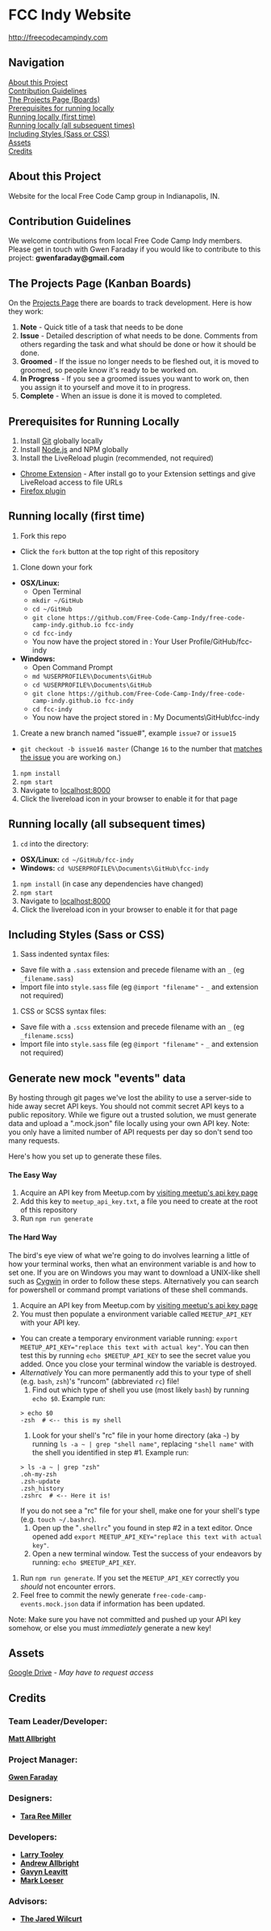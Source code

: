 # FCC Indy Website

http://freecodecampindy.com

## Navigation

[About this Project](#about-this-project)  
[Contribution Guidelines](#contribution-guidelines)  
[The Projects Page (Boards)](#the-projects-page-boards)  
[Prerequisites for running locally](#prerequisites-for-running-locally)  
[Running locally (first time)](#running-locally-first-time)  
[Running locally (all subsequent times)](#running-locally-all-subsequent-times)  
[Including Styles (Sass or CSS)](#including-styles-sass-or-css)  
[Assets](#assets)  
[Credits](#credits)


## About this Project

Website for the local Free Code Camp group in Indianapolis, IN.


## Contribution Guidelines

We welcome contributions from local Free Code Camp Indy members.
Please get in touch with Gwen Faraday if you would like to contribute to this project: __gwenfaraday@gmail.com__


## The Projects Page (Kanban Boards)

On the [Projects Page](https://github.com/Free-Code-Camp-Indy/free-code-camp-indy.github.io/projects) there are boards to track development. Here is how they work:

1. **Note** - Quick title of a task that needs to be done
1. **Issue** - Detailed description of what needs to be done. Comments from others regarding the task and what should be done or how it should be done.
1. **Groomed** - If the issue no longer needs to be fleshed out, it is moved to groomed, so people know it's ready to be worked on.
1. **In Progress** - If you see a groomed issues you want to work on, then you assign it to yourself and move it to in progress.
1. **Complete** - When an issue is done it is moved to completed.


## Prerequisites for Running Locally

1. Install [Git](http://git-scm.com) globally locally
1. Install [Node.js](http://nodejs.org) and NPM globally
1. Install the LiveReload plugin (recommended, not required)
 * [Chrome Extension](https://chrome.google.com/webstore/detail/livereload/jnihajbhpnppcggbcgedagnkighmdlei?hl=en) - After install go to your Extension settings and give LiveReload access to file URLs
 * [Firefox plugin](https://addons.mozilla.org/en-US/firefox/addon/livereload/)


## Running locally (first time)

1. Fork this repo

 * Click the `fork` button at the top right of this repository

1. Clone down your fork

  * **OSX/Linux:**
    * Open Terminal
    * `mkdir ~/GitHub`
    * `cd ~/GitHub`
    * `git clone https://github.com/Free-Code-Camp-Indy/free-code-camp-indy.github.io fcc-indy`
    * `cd fcc-indy`
    * You now have the project stored in : Your User Profile/GitHub/fcc-indy
  * **Windows:**
    * Open Command Prompt
    * `md %USERPROFILE%\Documents\GitHub`
    * `cd %USERPROFILE%\Documents\GitHub`
    * `git clone https://github.com/Free-Code-Camp-Indy/free-code-camp-indy.github.io fcc-indy`
    * `cd fcc-indy`
    * You now have the project stored in : My Documents\GitHub\fcc-indy

1. Create a new branch named "issue#", example `issue7` or `issue15`
  * `git checkout -b issue16 master` (Change `16` to the number that [matches the issue](https://github.com/Free-Code-Camp-Indy/free-code-camp-indy.github.io/issues) you are working on.)
1. `npm install`
1. `npm start`
1. Navigate to [localhost:8000](http://localhost:8000)
1. Click the livereload icon in your browser to enable it for that page


## Running locally (all subsequent times)

1. `cd` into the directory:
  * **OSX/Linux:** `cd ~/GitHub/fcc-indy`
  * **Windows:** `cd %USERPROFILE%\Documents\GitHub\fcc-indy`
1. `npm install` (in case any dependencies have changed)
1. `npm start`
1. Navigate to [localhost:8000](http://localhost:8000)
1. Click the livereload icon in your browser to enable it for that page

## Including Styles (Sass or CSS)

1. Sass indented syntax files:

  * Save file with a `.sass` extension and precede filename with an `_` (eg `_filename.sass`)
  * Import file into `style.sass` file (eg `@import "filename"` - `_` and extension not required)

1. CSS or SCSS syntax files:

  * Save file with a `.scss` extension and precede filename with an `_` (eg `_filename.scss`)
  * Import file into `style.sass` file (eg `@import "filename"` - `_` and extension not required)

## Generate new mock "events" data
By hosting through git pages we've lost the ability to use a server-side to hide away secret API keys.  You should not commit secret API keys to a public repository. While we figure out a trusted solution, we must generate data and upload a ".mock.json" file locally using your own API key.  Note: you only have a limited number of API requests per day so don't send too many requests.

Here's how you set up to generate these files.

#### The Easy Way
1. Acquire an API key from Meetup.com by [visiting meetup's api key page](https://secure.meetup.com/meetup_api/key/)
1. Add this key to `meetup_api_key.txt`, a file you need to create at the root of this repository
1. Run `npm run generate`

#### The Hard Way
The bird's eye view of what we're going to do involves learning a little of how your terminal works, then what an environment variable is and how to set one.  If you are on Windows you may want to download a UNIX-like shell such as [Cygwin](https://www.cygwin.com/) in order to follow these steps.  Alternatively you can search for powershell or command prompt variations of these shell commands.

1. Acquire an API key from Meetup.com by [visiting meetup's api key page](https://secure.meetup.com/meetup_api/key/)
1. You must then populate a environment variable called `MEETUP_API_KEY` with your API key.
  * You can create a temporary environment variable running: `export MEETUP_API_KEY="replace this text with actual key"`.  You can then test this by running `echo $MEETUP_API_KEY` to see the secret value you added.  Once you close your terminal window the variable is destroyed.
  * _Alternatively_ You can more permanently add this to your type of shell (e.g. `bash`, `zsh`)'s "runcom" (abbreviated `rc`) file!
    1. Find out which type of shell you use (most likely `bash`) by running `echo $0`.  Example run:
    ```
    > echo $0
    -zsh  # <-- this is my shell
    ```
    1. Look for your shell's "rc" file in your home directory (aka `~`) by running `ls -a ~ | grep "shell name"`, replacing `"shell name"` with the shell you identified in step #1.  Example run:
    ```
    > ls -a ~ | grep "zsh"
    .oh-my-zsh
    .zsh-update
    .zsh_history
    .zshrc  # <-- Here it is!
    ```
    If you do not see a "rc" file for your shell, make one for your shell's type (e.g. `touch ~/.bashrc`).
    1. Open up the "`.shellrc`" you found in step #2 in a text editor.  Once opened add `export MEETUP_API_KEY="replace this text with actual key"`.
    1. Open a new terminal window.  Test the success of your endeavors by running: `echo $MEETUP_API_KEY`.
1. Run `npm run generate`.  If you set the `MEETUP_API_KEY` correctly you _should_ not encounter errors.
1. Feel free to commit the newly generate `free-code-camp-events.mock.json` data if information has been updated.

Note: Make sure you have not committed and pushed up your API key somehow, or else you must *immediately* generate a new key!

## Assets

[Google Drive](https://drive.google.com/drive/u/2/folders/0Bx3Axcu05dYsQW1raUFCSGM1Vzg) - *May have to request access*


## Credits

### Team Leader/Developer:

**[Matt Allbright](https://github.com/orgs/Free-Code-Camp-Indy/people/mattattaq)**

### Project Manager:

**[Gwen Faraday](https://github.com/gwenf)**

### Designers:

* **[Tara Ree Miller](https://github.com/tararee)**

### Developers:

* **[Larry Tooley](https://github.com/larrytooley)**
* **[Andrew Allbright](https://github.com/aallbrig)**
* **[Gavyn Leavitt](https://github.com/Firearrow5235)**
* **[Mark Loeser](https://github.com/MarkLoeser)**

### Advisors:

* **[The Jared Wilcurt](https://github.com/TheJaredWilcurt)**
